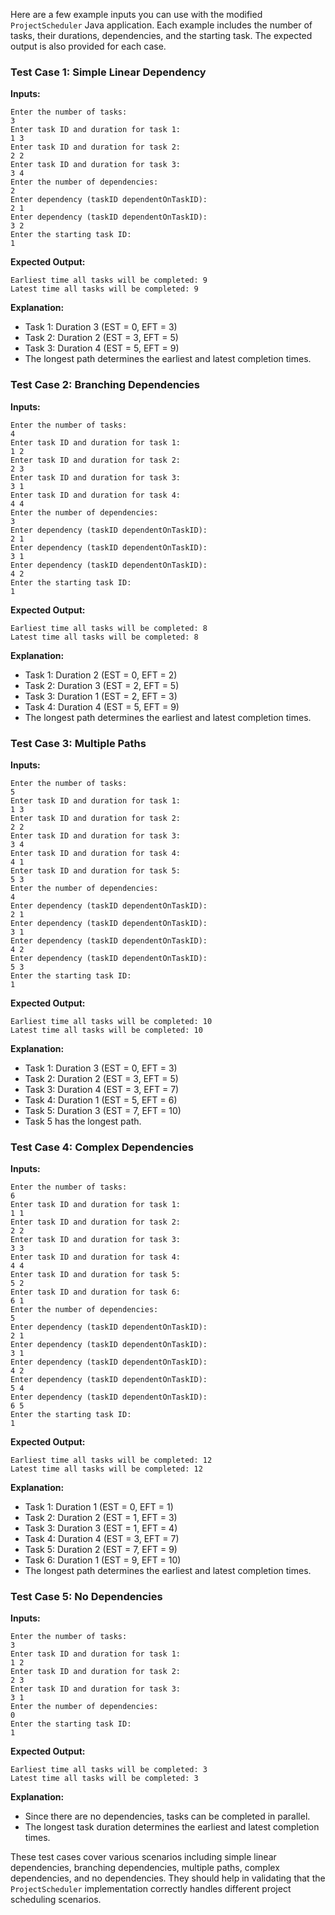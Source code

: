 Here are a few example inputs you can use with the modified `ProjectScheduler` Java application. Each example includes the number of tasks, their durations, dependencies, and the starting task. The expected output is also provided for each case.

### Test Case 1: Simple Linear Dependency

**Inputs:**
```
Enter the number of tasks:
3
Enter task ID and duration for task 1:
1 3
Enter task ID and duration for task 2:
2 2
Enter task ID and duration for task 3:
3 4
Enter the number of dependencies:
2
Enter dependency (taskID dependentOnTaskID):
2 1
Enter dependency (taskID dependentOnTaskID):
3 2
Enter the starting task ID:
1
```

**Expected Output:**
```
Earliest time all tasks will be completed: 9
Latest time all tasks will be completed: 9
```

**Explanation:**
- Task 1: Duration 3 (EST = 0, EFT = 3)
- Task 2: Duration 2 (EST = 3, EFT = 5)
- Task 3: Duration 4 (EST = 5, EFT = 9)
- The longest path determines the earliest and latest completion times.

### Test Case 2: Branching Dependencies

**Inputs:**
```
Enter the number of tasks:
4
Enter task ID and duration for task 1:
1 2
Enter task ID and duration for task 2:
2 3
Enter task ID and duration for task 3:
3 1
Enter task ID and duration for task 4:
4 4
Enter the number of dependencies:
3
Enter dependency (taskID dependentOnTaskID):
2 1
Enter dependency (taskID dependentOnTaskID):
3 1
Enter dependency (taskID dependentOnTaskID):
4 2
Enter the starting task ID:
1
```

**Expected Output:**
```
Earliest time all tasks will be completed: 8
Latest time all tasks will be completed: 8
```

**Explanation:**
- Task 1: Duration 2 (EST = 0, EFT = 2)
- Task 2: Duration 3 (EST = 2, EFT = 5)
- Task 3: Duration 1 (EST = 2, EFT = 3)
- Task 4: Duration 4 (EST = 5, EFT = 9)
- The longest path determines the earliest and latest completion times.

### Test Case 3: Multiple Paths

**Inputs:**
```
Enter the number of tasks:
5
Enter task ID and duration for task 1:
1 3
Enter task ID and duration for task 2:
2 2
Enter task ID and duration for task 3:
3 4
Enter task ID and duration for task 4:
4 1
Enter task ID and duration for task 5:
5 3
Enter the number of dependencies:
4
Enter dependency (taskID dependentOnTaskID):
2 1
Enter dependency (taskID dependentOnTaskID):
3 1
Enter dependency (taskID dependentOnTaskID):
4 2
Enter dependency (taskID dependentOnTaskID):
5 3
Enter the starting task ID:
1
```

**Expected Output:**
```
Earliest time all tasks will be completed: 10
Latest time all tasks will be completed: 10
```

**Explanation:**
- Task 1: Duration 3 (EST = 0, EFT = 3)
- Task 2: Duration 2 (EST = 3, EFT = 5)
- Task 3: Duration 4 (EST = 3, EFT = 7)
- Task 4: Duration 1 (EST = 5, EFT = 6)
- Task 5: Duration 3 (EST = 7, EFT = 10)
- Task 5 has the longest path.

### Test Case 4: Complex Dependencies

**Inputs:**
```
Enter the number of tasks:
6
Enter task ID and duration for task 1:
1 1
Enter task ID and duration for task 2:
2 2
Enter task ID and duration for task 3:
3 3
Enter task ID and duration for task 4:
4 4
Enter task ID and duration for task 5:
5 2
Enter task ID and duration for task 6:
6 1
Enter the number of dependencies:
5
Enter dependency (taskID dependentOnTaskID):
2 1
Enter dependency (taskID dependentOnTaskID):
3 1
Enter dependency (taskID dependentOnTaskID):
4 2
Enter dependency (taskID dependentOnTaskID):
5 4
Enter dependency (taskID dependentOnTaskID):
6 5
Enter the starting task ID:
1
```

**Expected Output:**
```
Earliest time all tasks will be completed: 12
Latest time all tasks will be completed: 12
```

**Explanation:**
- Task 1: Duration 1 (EST = 0, EFT = 1)
- Task 2: Duration 2 (EST = 1, EFT = 3)
- Task 3: Duration 3 (EST = 1, EFT = 4)
- Task 4: Duration 4 (EST = 3, EFT = 7)
- Task 5: Duration 2 (EST = 7, EFT = 9)
- Task 6: Duration 1 (EST = 9, EFT = 10)
- The longest path determines the earliest and latest completion times.

### Test Case 5: No Dependencies

**Inputs:**
```
Enter the number of tasks:
3
Enter task ID and duration for task 1:
1 2
Enter task ID and duration for task 2:
2 3
Enter task ID and duration for task 3:
3 1
Enter the number of dependencies:
0
Enter the starting task ID:
1
```

**Expected Output:**
```
Earliest time all tasks will be completed: 3
Latest time all tasks will be completed: 3
```

**Explanation:**
- Since there are no dependencies, tasks can be completed in parallel.
- The longest task duration determines the earliest and latest completion times.

These test cases cover various scenarios including simple linear dependencies, branching dependencies, multiple paths, complex dependencies, and no dependencies. They should help in validating that the `ProjectScheduler` implementation correctly handles different project scheduling scenarios.